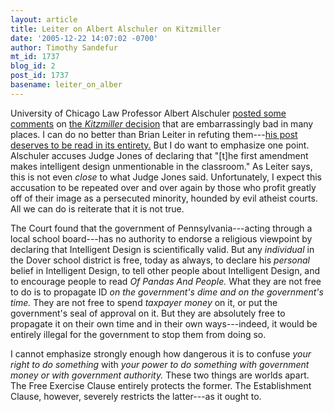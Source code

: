 ```yaml
---
layout: article
title: Leiter on Albert Alschuler on Kitzmiller
date: '2005-12-22 14:07:02 -0700'
author: Timothy Sandefur
mt_id: 1737
blog_id: 2
post_id: 1737
basename: leiter_on_alber
---
```

University of Chicago Law Professor Albert Alschuler <a href="http://uchicagolaw.typepad.com/faculty/2005/12/the_dover_intel.html">posted some comments</a> on <a href="http://msnbcmedia.msn.com/i/msnbc/sections/news/051220_kitzmiller_342.pdf">the <em>Kitzmiller </em>decision</a> that are embarrassingly bad in many places. I can do no better than Brian Leiter in refuting them---<a href="http://leiterreports.typepad.com/blog/2005/12/more_reactions__1.html">his post deserves to be read in its entirety.</a> But I do want to emphasize one point. Alschuler accuses Judge Jones of declaring that "[t]he first amendment makes intelligent design unmentionable in the classroom." As Leiter says, this is not even <em>close </em>to what Judge Jones said. Unfortunately, I expect this accusation to be repeated over and over again by those who profit greatly off of their image as a persecuted minority, hounded by evil atheist courts. All we can do is reiterate that it is not true.

The Court found that the government of Pennsylvania---acting through a local school board---has no authority to endorse a religious viewpoint by declaring that Intelligent Design is scientifically valid. But any <em>individual </em>in the Dover school district is free, today as always, to declare his <em>personal </em>belief in Intelligent Design, to tell other people about Intelligent Design, and to encourage people to read <em>Of Pandas And People. </em>What they are not free to do is to propagate ID <em>on the government's dime and on the government's time.</em> They are not free to spend <em>taxpayer money </em>on it, or put the government's seal of approval on it. But they are absolutely free to propagate it on their own time and in their own ways---indeed, it would be entirely illegal for the government to stop them from doing so.

I cannot emphasize strongly enough how dangerous it is to confuse <em>your right to do something</em> with <em>your power to do something with government money or with government authority.</em> These two things are worlds apart. The Free Exercise Clause entirely protects the former. The Establishment Clause, however, severely restricts the latter---as it ought to.
